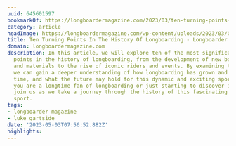 ```yaml
---
uuid: 645601597
bookmarkOf: https://longboardermagazine.com/2023/03/ten-turning-points-in-the-history-of-longboarding/
category: article
headImage: https://longboardermagazine.com/wp-content/uploads/2023/03/02_JoeQuiggcollection.jpg
title: Ten Turning Points In The History Of Longboarding - Longboarder Magazine
domain: longboardermagazine.com
description: In this article, we will explore ten of the most significant turning
  points in the history of longboarding, from the development of new board shapes
  and materials to the rise of iconic riders and events. By examining these key moments,
  we can gain a deeper understanding of how longboarding has grown and changed over
  time, and what the future may hold for this dynamic and exciting sport. So whether
  you are a longtime fan of longboarding or just starting to discover its many joys,
  join us as we take a journey through the history of this fascinating and ever-evolving
  sport.
tags:
- longboarder magazine
- luke gartside
date: '2023-05-03T07:56:52.882Z'
highlights: 
---
```



